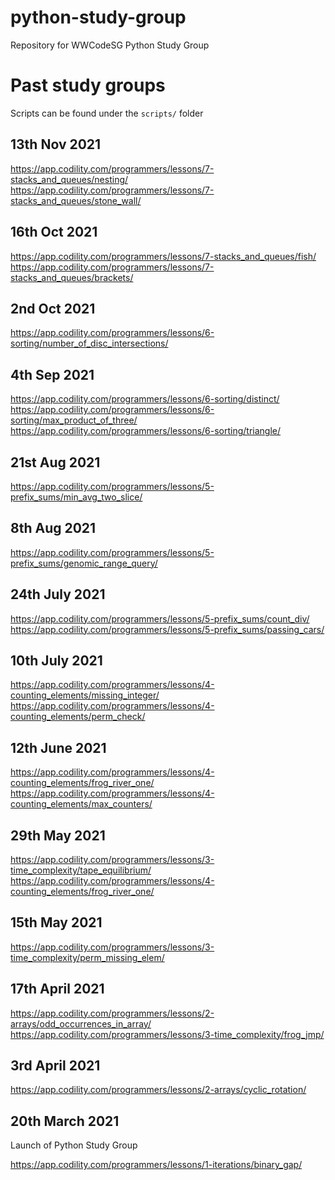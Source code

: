 # python-study-group

Repository for WWCodeSG Python Study Group


# Past study groups
Scripts can be found under the `scripts/` folder

## 13th Nov 2021
https://app.codility.com/programmers/lessons/7-stacks_and_queues/nesting/  
https://app.codility.com/programmers/lessons/7-stacks_and_queues/stone_wall/

## 16th Oct 2021
https://app.codility.com/programmers/lessons/7-stacks_and_queues/fish/  
https://app.codility.com/programmers/lessons/7-stacks_and_queues/brackets/

## 2nd Oct 2021
https://app.codility.com/programmers/lessons/6-sorting/number_of_disc_intersections/

## 4th Sep 2021
https://app.codility.com/programmers/lessons/6-sorting/distinct/  
https://app.codility.com/programmers/lessons/6-sorting/max_product_of_three/   
https://app.codility.com/programmers/lessons/6-sorting/triangle/   

## 21st Aug 2021
https://app.codility.com/programmers/lessons/5-prefix_sums/min_avg_two_slice/

## 8th Aug 2021
https://app.codility.com/programmers/lessons/5-prefix_sums/genomic_range_query/   

##  24th July 2021
https://app.codility.com/programmers/lessons/5-prefix_sums/count_div/  
https://app.codility.com/programmers/lessons/5-prefix_sums/passing_cars/

## 10th July 2021
https://app.codility.com/programmers/lessons/4-counting_elements/missing_integer/  
https://app.codility.com/programmers/lessons/4-counting_elements/perm_check/

## 12th June 2021
https://app.codility.com/programmers/lessons/4-counting_elements/frog_river_one/
https://app.codility.com/programmers/lessons/4-counting_elements/max_counters/

## 29th May 2021
https://app.codility.com/programmers/lessons/3-time_complexity/tape_equilibrium/  
https://app.codility.com/programmers/lessons/4-counting_elements/frog_river_one/

## 15th May 2021
https://app.codility.com/programmers/lessons/3-time_complexity/perm_missing_elem/

## 17th April 2021
https://app.codility.com/programmers/lessons/2-arrays/odd_occurrences_in_array/  
https://app.codility.com/programmers/lessons/3-time_complexity/frog_jmp/

## 3rd April 2021
https://app.codility.com/programmers/lessons/2-arrays/cyclic_rotation/

## 20th March 2021

Launch of Python Study Group

https://app.codility.com/programmers/lessons/1-iterations/binary_gap/
